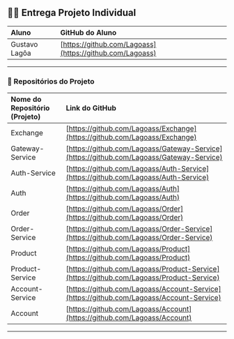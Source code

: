 ## 🧑‍💻 Entrega Projeto Individual

| **Aluno** | **GitHub do Aluno** |
| :--- | :--- |
| Gustavo Lagôa | [https://github.com/Lagoass](https://github.com/Lagoass) |

-----

### 📂 Repositórios do Projeto

| **Nome do Repositório (Projeto)** | **Link do GitHub** |
| :--- | :--- |
| Exchange | [https://github.com/Lagoass/Exchange](https://github.com/Lagoass/Exchange) |
| Gateway-Service | [https://github.com/Lagoass/Gateway-Service](https://github.com/Lagoass/Gateway-Service) |
| Auth-Service | [https://github.com/Lagoass/Auth-Service](https://github.com/Lagoass/Auth-Service) |
| Auth | [https://github.com/Lagoass/Auth](https://github.com/Lagoass/Auth) |
| Order | [https://github.com/Lagoass/Order](https://github.com/Lagoass/Order) |
| Order-Service | [https://github.com/Lagoass/Order-Service](https://github.com/Lagoass/Order-Service) |
| Product | [https://github.com/Lagoass/Product](https://github.com/Lagoass/Product) |
| Product-Service | [https://github.com/Lagoass/Product-Service](https://github.com/Lagoass/Product-Service) |
| Account-Service | [https://github.com/Lagoass/Account-Service](https://github.com/Lagoass/Account-Service) |
| Account | [https://github.com/Lagoass/Account](https://github.com/Lagoass/Account) |

-----

<br>